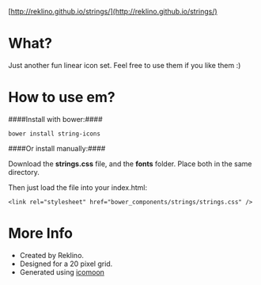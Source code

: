 [http://reklino.github.io/strings/](http://reklino.github.io/strings/)

# What?

Just another fun linear icon set. Feel free to use them if you like them :)

# How to use em?

####Install with bower:####
```
bower install string-icons
```
####Or install manually:####

Download the **strings.css** file, and the **fonts** folder. Place both in the same directory.

Then just load the file into your index.html:
```
<link rel="stylesheet" href="bower_components/strings/strings.css" />
```

# More Info

- Created by Reklino.
- Designed for a 20 pixel grid.
- Generated using [icomoon](https://icomoon.io/app/)